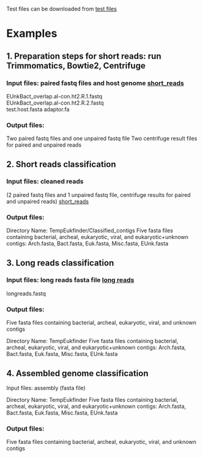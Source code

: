  Test files can be downloaded from [test files](https://perun.biochem.dal.ca/Metagenomics-Scavenger/test_files/)

# Examples

## 1. Preparation steps for short reads: run Trimmomatics, Bowtie2, Centrifuge
###   Input files: paired fastq files and host genome [short_reads](https://perun.biochem.dal.ca/Metagenomics-Scavenger/test_files/short_reads_workflow/)
   EUnkBact_overlap.al-con.ht2.R.1.fastq <br>
   EUnkBact_overlap.al-con.ht2.R.2.fastq	<br>
   test.host.fasta 
   adaptor.fa
   <br>
###   Output files:
Two paired fastq files and one unpaired fastq file
Two centrifuge result files for paired and unpaired reads

## 2. Short reads classification
###   Input files: cleaned reads 
(2 paired fastq files and 1 unpaired fastq file, centrifuge results for paired and unpaired reads)  [short_reads](https://perun.biochem.dal.ca/Metagenomics-Scavenger/test_files/short_reads_workflow/)
<br>
###   Output files:
Directory Name: TempEukfinder/Classified_contigs
Five fasta files containing bacterial, archeal, eukaryotic, viral, and eukaryotic+unknown contigs:
Arch.fasta, Bact.fasta, Euk.fasta, Misc.fasta, EUnk.fasta 

## 3. Long reads classification
###   Input files: long reads fasta file [long reads](https://perun.biochem.dal.ca/Metagenomics-Scavenger/test_files/long_reads_workflow/)
   longreads.fastq <br>
   
###   Output files:
Five fasta files containing bacterial, archeal, eukaryotic, viral, and unknown contigs

Directory Name: TempEukfinder
Five fasta files containing bacterial, archeal, eukaryotic, viral, and eukaryotic+unknown contigs:
Arch.fasta, Bact.fasta, Euk.fasta, Misc.fasta, EUnk.fasta 

## 4. Assembled genome classification
   Input files: assembly (fasta file) <br>

Directory Name: TempEukfinder
Five fasta files containing bacterial, archeal, eukaryotic, viral, and eukaryotic+unknown contigs:
Arch.fasta, Bact.fasta, Euk.fasta, Misc.fasta, EUnk.fasta    

###   Output files:
Five fasta files containing bacterial, archeal, eukaryotic, viral, and unknown contigs
